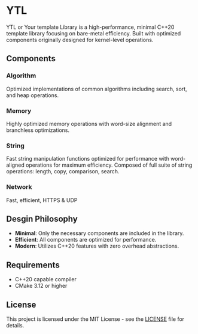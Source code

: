 # YTL

YTL or Your template Library is a high-performance, minimal C++20 template library focusing on bare-metal efficiency. 
Built with optimized components originally designed for kernel-level operations.

## Components

### Algorithm

Optimized implementations of common algorithms including search, sort, and heap operations.

### Memory

Highly optimized memory operations with word-size alignment and branchless optimizations.

### String

Fast string manipulation functions optimized for performance with word-aligned operations for maximum efficiency.
Composed of full suite of string operations: length, copy, comparison, search.

### Network

Fast, efficient, HTTPS & UDP

## Desgin Philosophy

- **Minimal**: Only the necessary components are included in the library.
- **Efficient**: All components are optimized for performance.
- **Modern**: Utilizes C++20 features with zero overhead abstractions.

## Requirements

- C++20 capable compiler
- CMake 3.12 or higher

## License

This project is licensed under the MIT License - see the [LICENSE](LICENSE) file for details.
